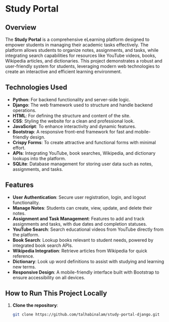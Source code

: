 # Study Portal

## Overview

The **Study Portal** is a comprehensive eLearning platform designed to empower students in managing their academic tasks effectively. The platform allows students to organize notes, assignments, and tasks, while integrating search capabilities for resources like YouTube videos, books, Wikipedia articles, and dictionaries. This project demonstrates a robust and user-friendly system for students, leveraging modern web technologies to create an interactive and efficient learning environment.

## Technologies Used

- **Python**: For backend functionality and server-side logic.
- **Django**: The web framework used to structure and handle backend operations.
- **HTML**: For defining the structure and content of the site.
- **CSS**: Styling the website for a clean and professional look.
- **JavaScript**: To enhance interactivity and dynamic features.
- **Bootstrap**: A responsive front-end framework for fast and mobile-friendly design.
- **Crispy Forms**: To create attractive and functional forms with minimal effort.
- **APIs**: Integrating YouTube, book searches, Wikipedia, and dictionary lookups into the platform.
- **SQLite**: Database management for storing user data such as notes, assignments, and tasks.

## Features

- **User Authentication**: Secure user registration, login, and logout functionality.
- **Manage Notes**: Students can create, view, update, and delete their notes.
- **Assignment and Task Management**: Features to add and track assignments and tasks, with due dates and completion statuses.
- **YouTube Search**: Search educational videos from YouTube directly from the platform.
- **Book Search**: Lookup books relevant to student needs, powered by integrated book search APIs.
- **Wikipedia Integration**: Retrieve articles from Wikipedia for quick reference.
- **Dictionary**: Look up word definitions to assist with studying and learning new terms.
- **Responsive Design**: A mobile-friendly interface built with Bootstrap to ensure accessibility on all devices.


## How to Run This Project Locally

1. **Clone the repository**:
   ```bash
   git clone https://github.com/talhabinalam/study-portal-django.git

